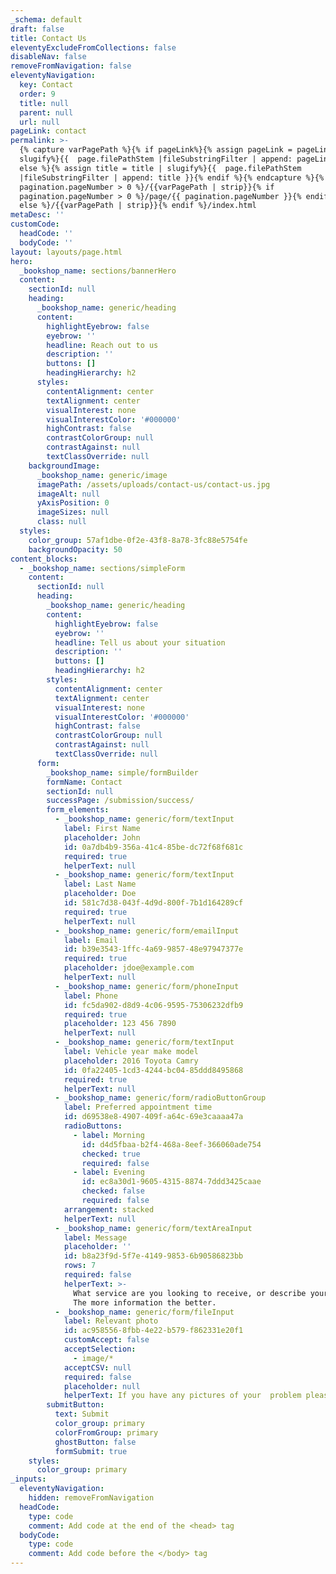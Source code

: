 ```yaml
---
_schema: default
draft: false
title: Contact Us
eleventyExcludeFromCollections: false
disableNav: false
removeFromNavigation: false
eleventyNavigation:
  key: Contact
  order: 9
  title: null
  parent: null
  url: null
pageLink: contact
permalink: >-
  {% capture varPagePath %}{% if pageLink%}{% assign pageLink = pageLink |
  slugify%}{{  page.filePathStem |fileSubstringFilter | append: pageLink }}{%
  else %}{% assign title = title | slugify%}{{  page.filePathStem
  |fileSubstringFilter | append: title }}{% endif %}{% endcapture %}{% if
  pagination.pageNumber > 0 %}/{{varPagePath | strip}}{% if
  pagination.pageNumber > 0 %}/page/{{ pagination.pageNumber }}{% endif %}{%
  else %}/{{varPagePath | strip}}{% endif %}/index.html
metaDesc: ''
customCode:
  headCode: ''
  bodyCode: ''
layout: layouts/page.html
hero:
  _bookshop_name: sections/bannerHero
  content:
    sectionId: null
    heading:
      _bookshop_name: generic/heading
      content:
        highlightEyebrow: false
        eyebrow: ''
        headline: Reach out to us
        description: ''
        buttons: []
        headingHierarchy: h2
      styles:
        contentAlignment: center
        textAlignment: center
        visualInterest: none
        visualInterestColor: '#000000'
        highContrast: false
        contrastColorGroup: null
        contrastAgainst: null
        textClassOverride: null
    backgroundImage:
      _bookshop_name: generic/image
      imagePath: /assets/uploads/contact-us/contact-us.jpg
      imageAlt: null
      yAxisPosition: 0
      imageSizes: null
      class: null
  styles:
    color_group: 57af1dbe-0f2e-43f8-8a78-3fc88e5754fe
    backgroundOpacity: 50
content_blocks:
  - _bookshop_name: sections/simpleForm
    content:
      sectionId: null
      heading:
        _bookshop_name: generic/heading
        content:
          highlightEyebrow: false
          eyebrow: ''
          headline: Tell us about your situation
          description: ''
          buttons: []
          headingHierarchy: h2
        styles:
          contentAlignment: center
          textAlignment: center
          visualInterest: none
          visualInterestColor: '#000000'
          highContrast: false
          contrastColorGroup: null
          contrastAgainst: null
          textClassOverride: null
      form:
        _bookshop_name: simple/formBuilder
        formName: Contact
        sectionId: null
        successPage: /submission/success/
        form_elements:
          - _bookshop_name: generic/form/textInput
            label: First Name
            placeholder: John
            id: 0a7db4b9-356a-41c4-85be-dc72f68f681c
            required: true
            helperText: null
          - _bookshop_name: generic/form/textInput
            label: Last Name
            placeholder: Doe
            id: 581c7d38-043f-4d9d-800f-7b1d164289cf
            required: true
            helperText: null
          - _bookshop_name: generic/form/emailInput
            label: Email
            id: b39e3543-1ffc-4a69-9857-48e97947377e
            required: true
            placeholder: jdoe@example.com
            helperText: null
          - _bookshop_name: generic/form/phoneInput
            label: Phone
            id: fc5da902-d8d9-4c06-9595-75306232dfb9
            required: true
            placeholder: 123 456 7890
            helperText: null
          - _bookshop_name: generic/form/textInput
            label: Vehicle year make model
            placeholder: 2016 Toyota Camry
            id: 0fa22405-1cd3-4244-bc04-85ddd8495868
            required: true
            helperText: null
          - _bookshop_name: generic/form/radioButtonGroup
            label: Preferred appointment time
            id: d69538e8-4907-409f-a64c-69e3caaaa47a
            radioButtons:
              - label: Morning
                id: d4d5fbaa-b2f4-468a-8eef-366060ade754
                checked: true
                required: false
              - label: Evening
                id: ec8a30d1-9605-4315-8874-7ddd3425caae
                checked: false
                required: false
            arrangement: stacked
            helperText: null
          - _bookshop_name: generic/form/textAreaInput
            label: Message
            placeholder: ''
            id: b8a23f9d-5f7e-4149-9853-6b90586823bb
            rows: 7
            required: false
            helperText: >-
              What service are you looking to receive, or describe your problem.
              The more information the better.
          - _bookshop_name: generic/form/fileInput
            label: Relevant photo
            id: ac958556-8fbb-4e22-b579-f862331e20f1
            customAccept: false
            acceptSelection:
              - image/*
            acceptCSV: null
            required: false
            placeholder: null
            helperText: If you have any pictures of your  problem please include those.
        submitButton:
          text: Submit
          color_group: primary
          colorFromGroup: primary
          ghostButton: false
          formSubmit: true
    styles:
      color_group: primary
_inputs:
  eleventyNavigation:
    hidden: removeFromNavigation
  headCode:
    type: code
    comment: Add code at the end of the <head> tag
  bodyCode:
    type: code
    comment: Add code before the </body> tag
---
```



